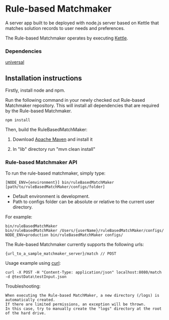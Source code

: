 Rule-based Matchmaker
================

A server app built to be deployed with node.js server based on Kettle that
matches solution records to user needs and preferences.

The Rule-based Matchmaker operates by executing [Kettle](http://wiki.fluidproject.org/display/fluid/Kettle).

### Dependencies

[universal](https://github.com/GPII/universal)

Installation instructions
-

Firstly, install node and npm.

Run the following command in your newly checked out Rule-based Matchmaker
repository. This will install all dependencies that are required by the Rule-based
Matchmaker.

    npm install
	
Then, build the RuleBasedMatchMaker:

1) Download [Apache Maven](http://maven.apache.org/) and install it

2) In "lib" directory run "mvn clean install"

### Rule-based Matchmaker API

To run the rule-based matchmaker, simply type:

    [NODE_ENV={environment}] bin/ruleBasedMatchMaker [path/to/ruleBasedMatchMaker/configs/folder]

- Default environment is development.
- Path to configs folder can be absolute or relative to the current user directory.

For example:

    bin/ruleBasedMatchMaker
    bin/ruleBasedMatchMaker /Users/{userName}/ruleBasedMatchMaker/configs/
    NODE_ENV=production bin/ruleBasedMatchMaker configs/

The Rule-based Matchmaker currently supports the following urls:

    {url_to_a_sample_matchmaker_server}/match // POST
	
Usage example using [curl](http://curl.haxx.se/):

	curl -X POST -H "Content-Type: application/json" localhost:8080/match -d @testData\testInput.json

Troubleshooting:

	When executing the Rule-based MatchMaker, a new directory (/logs) is automatically created. 
	If there are limited permissions, an exception will be thrown.
	In this case, try to manually create the "logs" directory at the root of the hard drive.

	